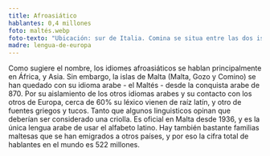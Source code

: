 ```yaml
---
title: Afroasiático
hablantes: 0,4 millones
foto: maltés.webp
foto-texto: "Ubicación: sur de Italia. Comina se situa entre las dos islas más grandes de Malta (derecha) y Gozo (izquierda), pero es demasiada pequeña para ver en este imagen"
madre: lengua-de-europa
---
```


Como sugiere el nombre, los idiomes afroasiáticos se hablan principalmente en África, y Asia. Sin embargo, la islas de Malta (Malta, Gozo y Comino) se han quedado con su idioma arabe - el Maltés - desde la conquista arabe de 870. Por su aislamiento de los otros idiomas arabes y su contacto con los otros de Europa, cerca de 60% su léxico vienen de raíz latín, y otro de fuentes griegos y tucos. Tanto que algunos linguisticos opinan que deberían ser considerado una criolla. Es oficial en Malta desde 1936, y es la única lengua arabe de usar el alfabeto latino. Hay también bastante familias maltesas que se han emigrados a otros países, y por eso la cifra total de hablantes en el mundo es 522 millones.